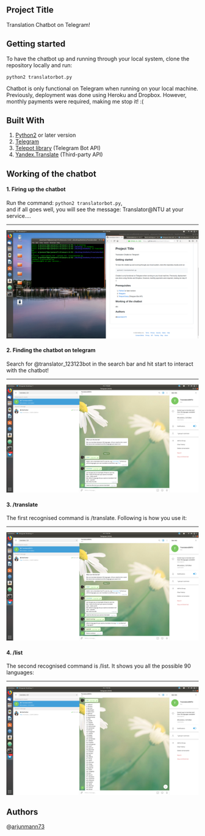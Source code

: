 ## Project Title
Translation Chatbot on Telegram!

## Getting started
To have the chatbot up and running through your local system, clone the repository locally and run:
```
python2 translatorbot.py
```
Chatbot is only functional on Telegram when running on your local machine. Previously, deployment was done using Heroku and Dropbox. However, monthly payments were required, making me stop it! :(

## Built With
1. [Python2](https://www.python.org/downloads/) or later version
2. [Telegram](https://telegram.org/)
3. [Telepot library](https://telepot.readthedocs.io/en/latest/) (Telegram Bot API)
4. [Yandex.Translate](https://translate.yandex.com/) (Third-party API)

## Working of the chatbot
#### 1. Firing up the chatbot
Run the command: ``` python2 translatorbot.py ```, <br>
and if all goes well, you will see the message: Translator@NTU at your service....

---
![](images/picture5.png)

#### 2. Finding the chatbot on telegram
Search for @translator_123123bot in the search bar and hit start to interact with the chatbot!

---
![](images/picture2.png)

#### 3. /translate 
The first recognised command is /translate. Following is how you use it:

---
![](images/picture3.png)

#### 4. /list
The second recognised command is /list. It shows you all the possible 90 languages:

---
![](images/picture4.png)

## Authors
@[arjunmann73](https://github.com/arjunmann73)

